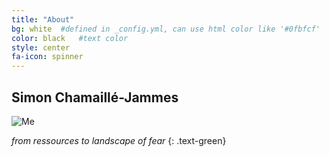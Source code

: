 ```yaml
---
title: "About"
bg: white  #defined in _config.yml, can use html color like '#0fbfcf'
color: black   #text color
style: center
fa-icon: spinner
---
```


## Simon Chamaillé-Jammes

![Me](https://www.dropbox.com/s/a0nxzfo6ybcmbjb/me.jpg?dl=0?raw=true)

*from ressources to landscape of fear*
{: .text-green}

